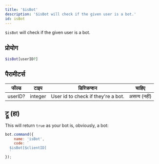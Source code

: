 ```yaml
---
title: '$isBot'
description: '$isBot will check if the given user is a bot.'
id: isBot
---
```


`$isBot` will check if the given user is a bot.

## प्रोयोग

```php
$isBot[userID?]
```

## पैरामीटर्स

| फील्ड   | टाइप    | डिस्क्रिप्शन                       |    चाहिए     |
| ------- | ------- | ---------------------------------- |:------------:|
| userID? | integer | User id to check if they're a bot. | असत्य (नहीं) |

## ट्रू (हा)

This will return `true` as your bot is, obviously, a bot:

```javascript
bot.command({
    name: 'isBot',
    code: `
  $isBot[$clientID]
  `
});
```
